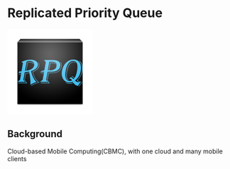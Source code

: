 # Replicated Priority Queue
[![RPQ](https://github.com/elem-azar-unis/RPQ/blob/master/RPQ-client/app/src/main/res/mipmap-xxxhdpi/ic_launcher.png?raw=true)](https://github.com/elem-azar-unis/RPQ)
## Background
Cloud-based Mobile Computing(CBMC), with one cloud and many mobile clients
